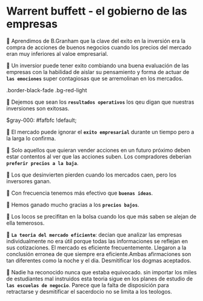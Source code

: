 # Warrent buffett - el gobierno de las empresas

:large_orange_diamond: Aprendimos de B.Granham que la clave del exito en la inversión era la compra de acciones 
de buenos negocios cuando los precios del mercado eran muy inferiores al valoe empresarial.



:large_orange_diamond: Un inversior puede tener exito combiando una buena evaluación de las empresas con la habilidad
de aislar su pensamiento y forma de actuar de **`las emociones`** super contagiosas que se arremolinan 
en los mercados.


<div class="border border-black-fade bg-red-light p-2 mb-2">
  .border-black-fade .bg-red-light
</div>



:large_orange_diamond: Dejemos que sean los **`resultados operativos`** los qeu digan que nuestras inversiones son exitosas.

$gray-000:        #fafbfc !default;

:large_orange_diamond: El mercado puede ignorar el **`exito empresarial`** durante un tiempo pero a la larga lo confirma.

:large_orange_diamond: Solo aquellos que quieran vender acciones en un futuro próximo deben estar contentos al ver que las acciones suben. Los compradores deberian **`preferir precios a la baja`**.

:large_orange_diamond: Los que desinvierten pierden cuando los mercados caen, pero los inversores ganan.

:large_orange_diamond: Con frecuencia tenemos más efectivo que **`buenas ideas`**.

:large_orange_diamond: Hemos ganado mucho gracias a los **`precios bajos`**.

:large_orange_diamond: Los locos se precifitan en la bolsa cuando los que más saben se alejan de ella temerosos.

:large_orange_diamond: **`La teoria del mercado eficiente`**: decian que analizar las empresas individualmente no era útil porque todas las informaciones se reflejan en sus cotizaciones.
El mercado es eficiente frecuentemente. Llegaron a la conclusión erronea de que siempre era eficiente.Ambas afirmaciones son tan diferentes como la noche y el dia.
Desmitificar los dogmas aceptados.

:large_orange_diamond: Nadie ha reconocido nunca que estaba equivocado. sin importar los miles de estudiantes mal instruidos esta teoria sigue en los planes de estudio de **`las escuelas de negocio`**. Parece que la falta de disposición para retractarse y desmitificar el sacerdocio no se limita a los teologos.
